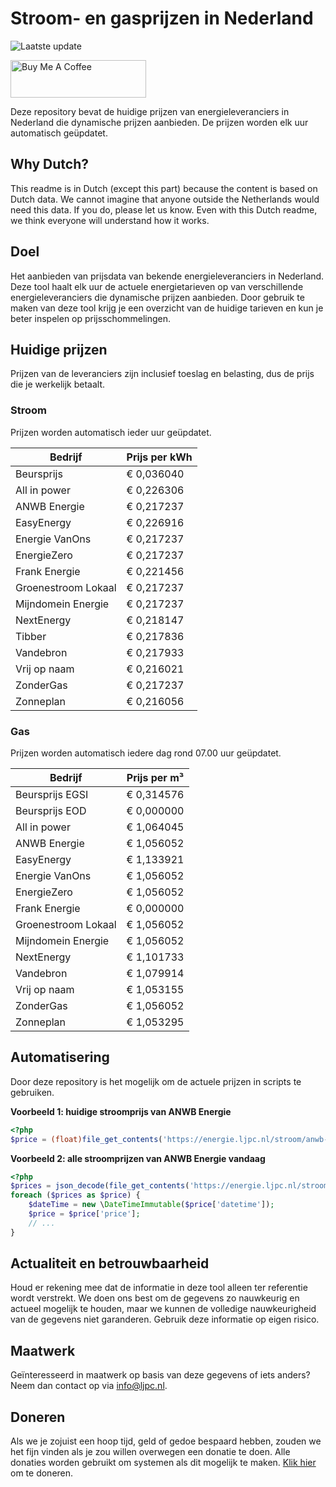 # Stroom- en gasprijzen in Nederland

![Laatste update](https://img.shields.io/badge/laatste%20update-2023--12--29%2022%3A00%20CET-brightgreen)

<a href="https://www.buymeacoffee.com/Lars-" target="_blank"><img src="https://cdn.buymeacoffee.com/buttons/v2/default-orange.png" alt="Buy Me A Coffee" height="60" style="height: 60px !important;width: 217px !important;" ></a>

Deze repository bevat de huidige prijzen van energieleveranciers in Nederland die dynamische prijzen aanbieden. De prijzen worden elk uur automatisch geüpdatet.

## Why Dutch?

This readme is in Dutch (except this part) because the content is based on Dutch data. We cannot imagine that anyone outside the Netherlands would need this data. If you do, please let us know. Even with this Dutch readme, we think
everyone will understand how it works.

## Doel

Het aanbieden van prijsdata van bekende energieleveranciers in Nederland. Deze tool haalt elk uur de actuele energietarieven op van verschillende energieleveranciers die dynamische prijzen aanbieden. Door gebruik te maken van deze tool
krijg je een overzicht van de huidige tarieven en kun je beter inspelen op prijsschommelingen.

## Huidige prijzen

Prijzen van de leveranciers zijn inclusief toeslag en belasting, dus de prijs die je werkelijk betaalt.

### Stroom

Prijzen worden automatisch ieder uur geüpdatet.

 Bedrijf | Prijs per kWh 
---------|---------------
Beursprijs | € 0,036040
All in power | € 0,226306
ANWB Energie | € 0,217237
EasyEnergy | € 0,226916
Energie VanOns | € 0,217237
EnergieZero | € 0,217237
Frank Energie | € 0,221456
Groenestroom Lokaal | € 0,217237
Mijndomein Energie | € 0,217237
NextEnergy | € 0,218147
Tibber | € 0,217836
Vandebron | € 0,217933
Vrij op naam | € 0,216021
ZonderGas | € 0,217237
Zonneplan | € 0,216056


### Gas

Prijzen worden automatisch iedere dag rond 07.00 uur geüpdatet.

 Bedrijf | Prijs per m³ 
---------|--------------
Beursprijs EGSI | € 0,314576
Beursprijs EOD | € 0,000000
All in power | € 1,064045
ANWB Energie | € 1,056052
EasyEnergy | € 1,133921
Energie VanOns | € 1,056052
EnergieZero | € 1,056052
Frank Energie | € 0,000000
Groenestroom Lokaal | € 1,056052
Mijndomein Energie | € 1,056052
NextEnergy | € 1,101733
Vandebron | € 1,079914
Vrij op naam | € 1,053155
ZonderGas | € 1,056052
Zonneplan | € 1,053295


## Automatisering

Door deze repository is het mogelijk om de actuele prijzen in scripts te gebruiken.

**Voorbeeld 1: huidige stroomprijs van ANWB Energie**

```php
<?php
$price = (float)file_get_contents('https://energie.ljpc.nl/stroom/anwb-energie-nu.txt');

```

**Voorbeeld 2: alle stroomprijzen van ANWB Energie vandaag**

```php
<?php
$prices = json_decode(file_get_contents('https://energie.ljpc.nl/stroom/all-in-power-vandaag.json'),true);
foreach ($prices as $price) {
    $dateTime = new \DateTimeImmutable($price['datetime']);
    $price = $price['price'];
    // ...
}
```

## Actualiteit en betrouwbaarheid

Houd er rekening mee dat de informatie in deze tool alleen ter referentie wordt verstrekt. We doen ons best om de gegevens zo nauwkeurig en actueel mogelijk te houden, maar we kunnen de volledige nauwkeurigheid van de gegevens niet
garanderen. Gebruik deze informatie op eigen risico.

## Maatwerk

Geïnteresseerd in maatwerk op basis van deze gegevens of iets anders? Neem dan contact op
via [info@ljpc.nl](mailto:info@ljpc.nl?subject=Energie%20prijzen).

## Doneren

Als we je zojuist een hoop tijd, geld of gedoe bespaard hebben, zouden we het fijn vinden als je zou willen overwegen een
donatie te doen. Alle donaties worden gebruikt om systemen als dit mogelijk te
maken. [Klik hier](https://www.buymeacoffee.com/Lars-) om te doneren.
